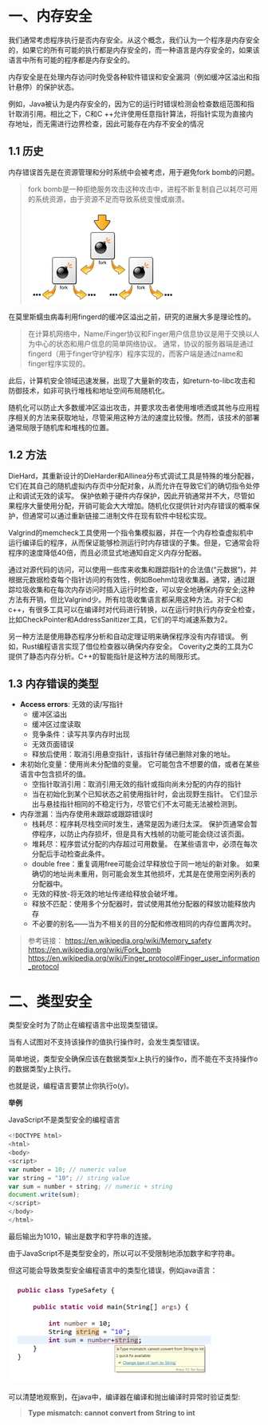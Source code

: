 # 一、内存安全

我们通常考虑程序执行是否内存安全。从这个概念，我们认为一个程序是内存安全的，如果它的所有可能的执行都是内存安全的，而一种语言是内存安全的，如果该语言中所有可能的程序都是内存安全的。

内存安全是在处理内存访问时免受各种软件错误和安全漏洞（例如缓冲区溢出和指针悬停）的保护状态。

例如，Java被认为是内存安全的，因为它的运行时错误检测会检查数组范围和指针取消引用。相比之下，C和C ++允许使用任意指针算法，将指针实现为直接内存地址，而无需进行边界检查，因此可能存在内存不安全的情况



## 1.1 历史

内存错误首先是在资源管理和分时系统中会被考虑，用于避免fork bomb的问题。

>fork bomb是一种拒绝服务攻击这种攻击中，进程不断复制自己以耗尽可用的系统资源，由于资源不足而导致系统变慢或崩溃。
>
>![img](imgs/300px-Fork_bomb.svg.png)



在莫里斯蠕虫病毒利用fingerd的缓冲区溢出之前，研究的进展大多是理论性的。

> 在计算机网络中，Name/Finger协议和Finger用户信息协议是用于交换以人为中心的状态和用户信息的简单网络协议。 通常，协议的服务器端是通过fingerd（用于finger守护程序）程序实现的，而客户端是通过name和finger程序实现的。

此后，计算机安全领域迅速发展，出现了大量新的攻击，如return-to-libc攻击和防御技术，如非可执行堆栈和地址空间布局随机化。

随机化可以防止大多数缓冲区溢出攻击，并要求攻击者使用堆喷洒或其他与应用程序相关的方法来获取地址，尽管采用这种方法的速度比较慢。然而，该技术的部署通常局限于随机库和堆栈的位置。



## 1.2 方法

DieHard，其重新设计的DieHarder和Allinea分布式调试工具是特殊的堆分配器，它们在其自己的随机虚拟内存页中分配对象，从而允许在导致它们的确切指令处停止和调试无效的读写。 保护依赖于硬件内存保护，因此开销通常并不大，尽管如果程序大量使用分配，开销可能会大大增加。随机化仅提供针对内存错误的概率保护，但通常可以通过重新链接二进制文件在现有软件中轻松实现。

Valgrind的memcheck工具使用一个指令集模拟器，并在一个内存检查虚拟机中运行编译后的程序，从而保证能够检测运行时内存错误的子集。但是，它通常会将程序的速度降低40倍，而且必须显式地通知自定义内存分配器。

通过对源代码的访问，可以使用一些库来收集和跟踪指针的合法值(“元数据”)，并根据元数据检查每个指针访问的有效性，例如Boehm垃圾收集器。通常，通过跟踪垃圾收集和在每次内存访问时插入运行时检查，可以安全地确保内存安全;这种方法有开销，但比Valgrind少。所有垃圾收集语言都采用这种方法。对于C和c++，有很多工具可以在编译时对代码进行转换，以在运行时执行内存安全检查，比如CheckPointer和AddressSanitizer工具，它们的平均减速系数为2。

另一种方法是使用静态程序分析和自动定理证明来确保程序没有内存错误。 例如，Rust编程语言实现了借位检查器以确保内存安全。 Coverity之类的工具为C提供了静态内存分析。C++的智能指针是这种方法的局限形式。

## 1.3 内存错误的类型

- **Access errors**: 无效的读/写指针
  - 缓冲区溢出
  - 缓冲区过度读取
  - 竞争条件：读写共享内存时出现
  - 无效页面错误
  - 释放后使用：取消引用悬空指针，该指针存储已删除对象的地址。
- 未初始化变量：使用尚未分配值的变量。 它可能包含不想要的值，或者在某些语言中包含损坏的值。
  - 空指针取消引用：取消引用无效的指针或指向尚未分配的内存的指针
  - 当在初始化到某个已知状态之前使用指针时，会出现野生指针。 它们显示出与悬挂指针相同的不稳定行为，尽管它们不太可能无法被检测到。
- 内存泄漏：当内存使用未跟踪或跟踪错误时
  - 栈耗尽：程序耗尽栈空间时发生，通常是因为递归太深。 保护页通常会暂停程序，以防止内存损坏，但是具有大栈帧的功能可能会绕过该页面。
  - 堆耗尽：程序尝试分配的内存超过可用数量。 在某些语言中，必须在每次分配后手动检查此条件。
  - double free：重复调用free可能会过早释放位于同一地址的新对象。 如果确切的地址尚未重用，则可能会发生其他损坏，尤其是在使用空闲列表的分配器中。
  - 无效的释放-将无效的地址传递给释放会破坏堆。
  - 释放不匹配：使用多个分配器时，尝试使用其他分配器的释放功能释放内存
  - 不必要的别名——当为不相关的目的分配和修改相同的内存位置两次时。



> 参考链接：
https://en.wikipedia.org/wiki/Memory_safety
https://en.wikipedia.org/wiki/Fork_bomb
https://en.wikipedia.org/wiki/Finger_protocol#Finger_user_information_protocol



# 二、类型安全

类型安全时为了防止在编程语言中出现类型错误。

当有人试图对不支持该操作的值执行操作时，会发生类型错误。

简单地说，类型安全确保应该在数据类型x上执行的操作o，而不能在不支持操作o的数据类型y上执行。

也就是说，编程语言要禁止你执行o(y)。



**举例**

JavaScript不是类型安全的编程语言

```javascript
<!DOCTYPE html>
<html>
<body>
<script>
var number = 10; // numeric value
var string = "10"; // string value
var sum = number + string; // numeric + string
document.write(sum);
</script>
</body>
</html>
```

最后输出为1010，输出是数字和字符串的连接。

由于JavaScript不是类型安全的，所以可以不受限制地添加数字和字符串。

但这可能会导致类型安全编程语言中的类型化错误，例如java语言：

<img src="imgs/image-20200508210819772.png" alt="image-20200508210819772" style="zoom:50%;" />

可以清楚地观察到，在java中，编译器在编译和抛出编译时异常时验证类型:

> **Type mismatch: cannot convert from String to int**



